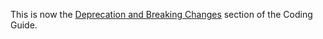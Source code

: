 This is now the [Deprecation and Breaking Changes](https://github.com/AnalyticalGraphicsInc/cesium/blob/deprecation/Documentation/Contributors/CodingGuide/README.md#deprecation-and-breaking-changes) section of the Coding Guide.